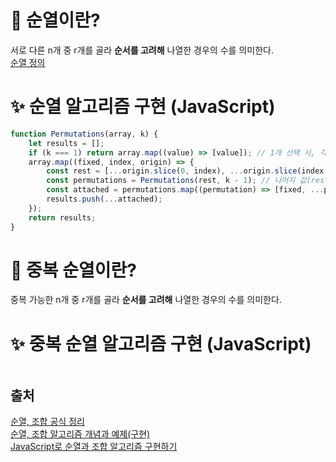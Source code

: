 # :memo: 순열이란?

서로 다른 n개 중 r개를 골라 **순서를 고려해** 나열한 경우의 수를 의미한다.<br>
[순열 정의](https://terms.naver.com/entry.naver?docId=945545&cid=47324&categoryId=47324)

# :sparkles: 순열 알고리즘 구현 (JavaScript)

```javascript
function Permutations(array, k) {
	let results = [];
	if (k === 1) return array.map((value) => [value]); // 1개 선택 시, 각각의 값을 배열에 담아 반환
	array.map((fixed, index, origin) => {
		const rest = [...origin.slice(0, index), ...origin.slice(index + 1)]; // 고정값(fixed)을 제외한 나머지 값의 배열
		const permutations = Permutations(rest, k - 1); // 나머지 값(rest)의 순열을 구한다.
		const attached = permutations.map((permutation) => [fixed, ...permutation]); // 나머지에 대한 순열과 고정값(fixed)을 합쳐 만든다.
		results.push(...attached);
	});
	return results;
}
```

# :memo: 중복 순열이란?

중복 가능한 n개 중 r개를 골라 **순서를 고려해** 나열한 경우의 수를 의미한다.

# :sparkles: 중복 순열 알고리즘 구현 (JavaScript)

```javascript

```

## 출처

[순열, 조합 공식 정리](https://coding-factory.tistory.com/606)<br>
[순열, 조합 알고리즘 개념과 예제(구현)](https://coding-factory.tistory.com/606)<br>
[JavaScript로 순열과 조합 알고리즘 구현하기](https://jun-choi-4928.medium.com/javascript%EB%A1%9C-%EC%88%9C%EC%97%B4%EA%B3%BC-%EC%A1%B0%ED%95%A9-%EC%95%8C%EA%B3%A0%EB%A6%AC%EC%A6%98-%EA%B5%AC%ED%98%84%ED%95%98%EA%B8%B0-21df4b536349)<br>
